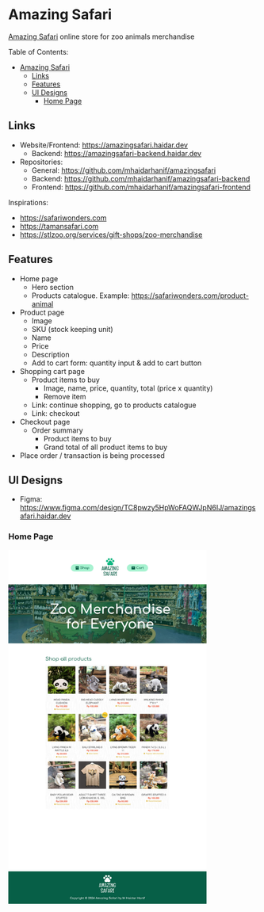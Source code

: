 # Amazing Safari

[Amazing Safari](https://amazingsafari.haidar.dev) online store for zoo animals merchandise

Table of Contents:

- [Amazing Safari](#amazing-safari)
  - [Links](#links)
  - [Features](#features)
  - [UI Designs](#ui-designs)
    - [Home Page](#home-page)

## Links

- Website/Frontend: <https://amazingsafari.haidar.dev>
  - Backend: <https://amazingsafari-backend.haidar.dev>
- Repositories:
  - General: <https://github.com/mhaidarhanif/amazingsafari>
  - Backend: <https://github.com/mhaidarhanif/amazingsafari-backend>
  - Frontend: <https://github.com/mhaidarhanif/amazingsafari-frontend>

Inspirations:

- <https://safariwonders.com>
- <https://tamansafari.com>
- <https://stlzoo.org/services/gift-shops/zoo-merchandise>

## Features

- Home page
  - Hero section
  - Products catalogue. Example: <https://safariwonders.com/product-animal>
- Product page
  - Image
  - SKU (stock keeping unit)
  - Name
  - Price
  - Description
  - Add to cart form: quantity input & add to cart button
- Shopping cart page
  - Product items to buy
    - Image, name, price, quantity, total (price x quantity)
    - Remove item
  - Link: continue shopping, go to products catalogue
  - Link: checkout
- Checkout page
  - Order summary
    - Product items to buy
    - Grand total of all product items to buy
- Place order / transaction is being processed

## UI Designs

- Figma: <https://www.figma.com/design/TC8pwzy5HpWoFAQWJpN6IJ/amazingsafari.haidar.dev>

### Home Page

<img alt="Home Page" src="./designs/home.jpg" width="400" />
